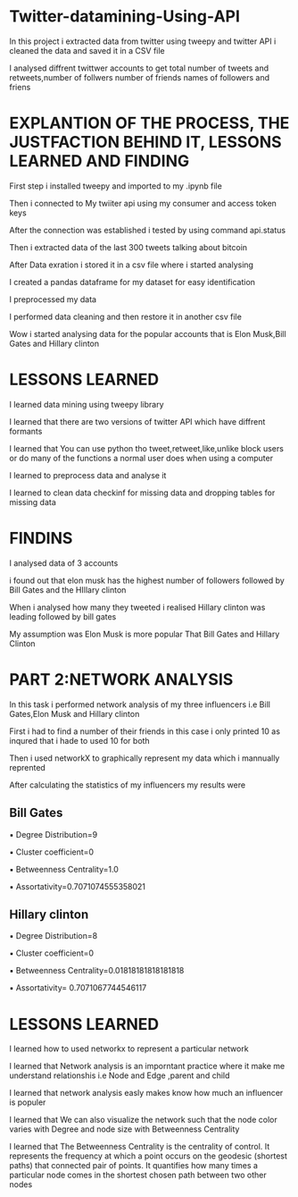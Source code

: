 # Twitter-datamining-Using-API
In this project i extracted data from twitter using tweepy and twitter API 
i cleaned the data and saved it in a CSV file

I analysed diffrent twittwer accounts to get total number of tweets and retweets,number of follwers number of friends
names of followers and friens
# EXPLANTION OF THE PROCESS, THE JUSTFACTION BEHIND IT, LESSONS LEARNED AND FINDING

First step i installed tweepy and imported to my .ipynb file

Then i connected to My twiiter api using my consumer and access token keys

After the connection was established i tested by using command api.status

Then i extracted data of the last 300 tweets talking about bitcoin

After Data exration i stored it in a csv file where i started analysing

I created a pandas dataframe for my dataset for easy identification

I preprocessed my data

I performed data cleaning and then restore it in another csv file

Wow i started analysing data for the popular accounts that is Elon Musk,Bill Gates and Hillary clinton

# LESSONS LEARNED
I learned data mining using tweepy library

I learned that there are two versions of twitter API which have diffrent formants

I learned that You can use python tho tweet,retweet,like,unlike block users or do many of the functions a normal user does when using a computer

I learned to preprocess data and analyse it

I learned to clean data checkinf for missing data and dropping tables for missing data

# FINDINS
I analysed data of 3 accounts

i found out that elon musk has the highest number of followers followed by Bill Gates and the HIllary clinton

When i analysed how many they tweeted i realised Hillary clinton was leading followed by bill gates

My assumption was Elon Musk is more popular That Bill Gates and Hillary Clinton
# PART 2:NETWORK ANALYSIS

In this task i performed network analysis of my three influencers i.e Bill Gates,Elon Musk and Hillary clinton

First i had to find a number of their friends in this case i only printed 10 as inqured that i hade to used 10 for both

Then i used networkX to graphically represent my data which i mannually reprented

After calculating the statistics of my influencers my results were

## Bill Gates
▪ Degree Distribution=9

▪ Cluster coefficient=0

▪ Betweenness Centrality=1.0

▪ Assortativity=0.7071074555358021

## Hillary clinton
▪ Degree Distribution=8

▪ Cluster coefficient=0

▪ Betweenness Centrality=0.01818181818181818

▪ Assortativity= 0.7071067744546117

# LESSONS LEARNED
I learned how to used networkx to represent a particular network

I learned that Network analysis is an imporntant practice where it make me understand relationshis i.e Node and Edge ,parent and child

I learned that network analysis easly makes know how much an influencer is populer

I learned that We can also visualize the network such that the node color varies with Degree and node size with Betweenness Centrality

I learned that The Betweenness Centrality is the centrality of control. It represents the frequency at which a point occurs on the geodesic (shortest paths) that connected pair of points. It quantifies how many times a particular node comes in the shortest chosen path between two other nodes
